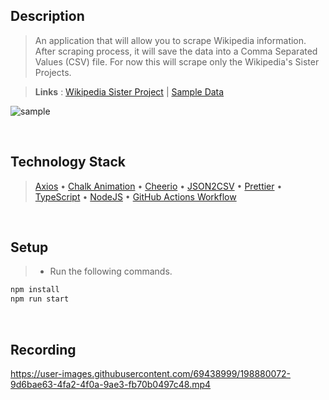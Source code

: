 ## Description
> An application that will allow you to scrape Wikipedia information. After scraping process, it will save the data into a Comma Separated Values (CSV) file. For now this will scrape only the Wikipedia's Sister Projects.

> **Links** : [Wikipedia Sister Project](https://en.wikipedia.org/wiki/Main_Page#:~:text=Wikipedia%27s%20sister%20projects) | [Sample Data](https://github.com/kentlouisetonino/cli-app-wikipedia-web-scraping/blob/develop/src/files/sister-projects.csv)

![sample](https://user-images.githubusercontent.com/69438999/193521598-c0319469-e52e-43c2-b38a-02a48fa4e885.PNG)

<br />

## Technology Stack
> [Axios](https://www.npmjs.com/package/axios) • [Chalk Animation](https://www.npmjs.com/package/chalk-animation) • [Cheerio](https://www.npmjs.com/package/cheerio) • [JSON2CSV](https://www.npmjs.com/package/json2csv) • [Prettier](https://www.npmjs.com/package/prettier) • [TypeScript](https://www.npmjs.com/package/typescript) • [NodeJS](https://nodejs.org/docs/latest-v16.x/api/) • [GitHub Actions Workflow](https://docs.github.com/en/actions/using-workflows/about-workflows)

<br />

## Setup
> - Run the following commands.
```bash
npm install
npm run start
```

<br />

## Recording
https://user-images.githubusercontent.com/69438999/198880072-9d6bae63-4fa2-4f0a-9ae3-fb70b0497c48.mp4

